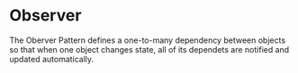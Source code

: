 Observer
======

The Oberver Pattern defines a one-to-many dependency between objects so that when one object changes state, all of its dependets are notified and updated automatically.